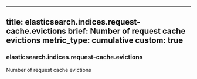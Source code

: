 
---
title: elasticsearch.indices.request-cache.evictions
brief: Number of request cache evictions
metric_type: cumulative
custom: true
---
### elasticsearch.indices.request-cache.evictions

Number of request cache evictions
